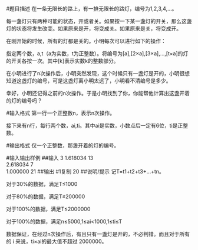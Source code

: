 #题目描述
在一条无限长的路上，有一排无限长的路灯，编号为1,2,3,4,…。

每一盏灯只有两种可能的状态，开或者关。如果按一下某一盏灯的开关，那么这盏灯的状态将发生改变。如果原来是开，将变成关。如果原来是关，将变成开。

在刚开始的时候，所有的灯都是关的。小明每次可以进行如下的操作：

指定两个数，a,t（a为实数，t为正整数）。将编号为[a],[2×a],[3×a],…,[t×a]的灯的开关各按一次。其中[k]表示实数k的整数部分。

在小明进行了n次操作后，小明突然发现，这个时候只有一盏灯是开的，小明很想知道这盏灯的编号，可是这盏灯离小明太远了，小明看不清编号是多少。

幸好，小明还记得之前的n次操作。于是小明找到了你，你能帮他计算出这盏开着的灯的编号吗？

#输入格式
第一行一个正整数n，表示n次操作。

接下来有n行，每行两个数，ai,ti。其中ai是实数，小数点后一定有6位，ti是正整数。

#输出格式
仅一个正整数，那盏开着的灯的编号。

#输入输出样例
##输入
3
1.618034 13\
2.618034 7\
1.000000 21
##输出 #1复制
20
##说明/提示
记T=t1+t2+t3+…+tn。

对于30%的数据，满足T≤1000

对于80%的数据，满足T≤200000

对于100%的数据，满足T≤2000000

对于100%的数据，满足n≤5000,1≤ai<1000,1≤ti≤T

数据保证，在经过n次操作后，有且只有一盏灯是开的，不必判错。而且对于所有的 i 来说，ti×ai的最大值不超过 2000000。